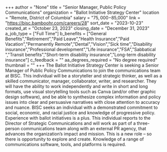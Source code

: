 +++
author = "None"
title = "Senior Manager, Public Policy Communications"
organization = "Ballot Initiative Strategy Center"
location = "Remote, District of Columbia"
salary = "$75,000-$85,000"
link = "https://bisc.bamboohr.com/careers/28"
sort_date = "2023-10-23"
created_at = "October 23, 2023"
closing_date = "December 31, 2023"
a_job_type = ["Full Time"]
b_benefits = ["General Benefits","Retirement","Paid Leave","Health Insurance","Paid Vacation","Permanently Remote","Dental","Vision","Sick time","Disability insurance","Professional development","Life insurance","FSA","Sabbatical ","Transit benefits","Short-term disability insurance","Long-term disability insurance"]
c_feedback = ""
aa_degrees_required = "No degree required"
thumbnail = ""
+++
The Ballot Initiative Strategy Center is seeking a Senior Manager of Public Policy Communications to join the communications team at BISC. This individual will be a storyteller and strategic thinker, as well as a skilled communicator, manager, collaborator, writer, and researcher. They will have the ability to work independently and write in short and long formats, use visual storytelling tools such as Canva (and/or other graphic design software), and be able to synthesize complex information and policy issues into clear and persuasive narratives with close attention to accuracy and nuance. BISC seeks an individual with a demonstrated commitment to social, economic, and racial justice and knowledge of progressive policy. Experience with ballot initiatives is a plus. This individual reports to the Director of Strategic Communications and will work as part of a three-person communications team along with an external PR agency, that advances the organization’s impact and mission. This is a new role – so there is opportunity to explore and create. Knowledge of a range of communications software, tools, and platforms is required.